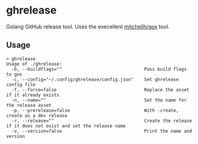 # ghrelease

Golang GitHub release tool. Uses the execellent
[mitchellh/gox](https://github.com/mitchellh/gox) tool.

## Usage

```
> ghrelease
Usage of ./ghrelease:
  -b, --buildflags=""                               Pass build flags to gox
  -c, --config="~/.config/ghrelease/config.json"    Set ghrelease config file
  -f, --force=false                                 Replace the asset if it already exists
  -n, --name=""                                     Set the name for the release asset
  -p, --prerelease=false                            With -create, create as a dev release
  -r, --release=""                                  Create the release if it does not exist and set the release name
  -v, --version=false                               Print the name and version
```
